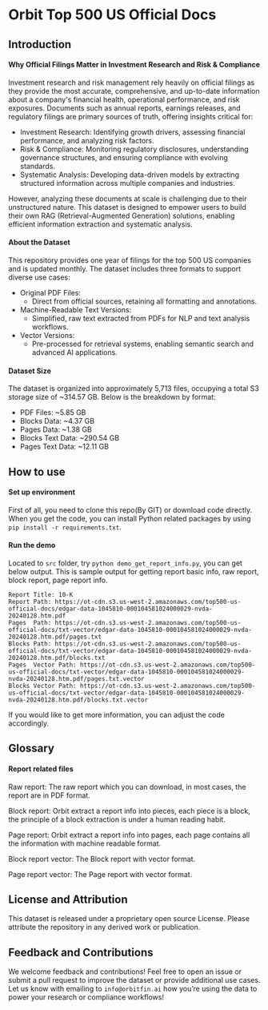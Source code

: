 # Orbit Top 500 US Official Docs

## Introduction

#### Why Official Filings Matter in Investment Research and Risk & Compliance

Investment research and risk management rely heavily on official filings as they provide the most accurate,
comprehensive, and up-to-date information about a company's financial health, operational performance, and risk
exposures. Documents such as annual reports, earnings releases, and regulatory filings are primary sources of truth,
offering insights critical for:

- Investment Research: Identifying growth drivers, assessing financial performance, and analyzing risk factors.
- Risk & Compliance: Monitoring regulatory disclosures, understanding governance structures, and ensuring compliance
  with evolving standards.
- Systematic Analysis: Developing data-driven models by extracting structured information across multiple companies and
  industries.

However, analyzing these documents at scale is challenging due to their unstructured nature. This dataset is designed to
empower users to build their own RAG (Retrieval-Augmented Generation) solutions, enabling efficient information
extraction and systematic analysis.

#### About the Dataset

This repository provides one year of filings for the top 500 US companies and is updated monthly. The dataset includes
three formats to support diverse use cases:

- Original PDF Files:
    - Direct from official sources, retaining all formatting and annotations.
- Machine-Readable Text Versions:
    - Simplified, raw text extracted from PDFs for NLP and text analysis workflows.
- Vector Versions:
    - Pre-processed for retrieval systems, enabling semantic search and advanced AI applications.

#### Dataset Size

The dataset is organized into approximately 5,713 files, occupying a total S3 storage size of ~314.57 GB. Below is the
breakdown by format:

- PDF Files: ~5.85 GB
- Blocks Data: ~4.37 GB
- Pages Data: ~1.38 GB
- Blocks Text Data: ~290.54 GB
- Pages Text Data: ~12.11 GB

## How to use

#### Set up environment

First of all, you need to clone this repo(By GIT) or download code directly.
When you get the code, you can install Python related packages by using `pip install -r requirements.txt`.

#### Run the demo

Located to `src` folder, try `python demo_get_report_info.py`, you can get below output. This is sample output for
getting report basic info, raw report, block report, page report info.

```text
Report Title: 10-K
Report Path: https://ot-cdn.s3.us-west-2.amazonaws.com/top500-us-official-docs/edgar-data-1045810-000104581024000029-nvda-20240128.htm.pdf
Pages  Path: https://ot-cdn.s3.us-west-2.amazonaws.com/top500-us-official-docs/txt-vector/edgar-data-1045810-000104581024000029-nvda-20240128.htm.pdf/pages.txt
Blocks Path: https://ot-cdn.s3.us-west-2.amazonaws.com/top500-us-official-docs/txt-vector/edgar-data-1045810-000104581024000029-nvda-20240128.htm.pdf/blocks.txt
Pages  Vector Path: https://ot-cdn.s3.us-west-2.amazonaws.com/top500-us-official-docs/txt-vector/edgar-data-1045810-000104581024000029-nvda-20240128.htm.pdf/pages.txt.vector
Blocks Vector Path: https://ot-cdn.s3.us-west-2.amazonaws.com/top500-us-official-docs/txt-vector/edgar-data-1045810-000104581024000029-nvda-20240128.htm.pdf/blocks.txt.vector
```

If you would like to get more information, you can adjust the code accordingly.

## Glossary

#### Report related files

Raw report: The raw report which you can download, in most cases, the report are in PDF format.

Block report: Orbit extract a report info into pieces, each piece is a block, the principle of a block extraction is
under a human reading habit.

Page report: Orbit extract a report info into pages, each page contains all the information with
machine readable format.

Block report vector: The Block report with vector format.

Page report vector: The Page report with vector format.

## License and Attribution

This dataset is released under a proprietary open source License. Please attribute the repository in any derived work or
publication.

## Feedback and Contributions

We welcome feedback and contributions! Feel free to open an issue or submit a pull request to improve the dataset or
provide additional use cases.
Let us know with emailing to `info@orbitfin.ai` how you’re using the data to power your research or compliance
workflows!

